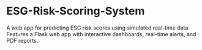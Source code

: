 # ESG-Risk-Scoring-System
A web app for predicting ESG risk scores using simulated real-time data. Features a Flask web app with interactive dashboards, real-time alerts, and PDF reports.
